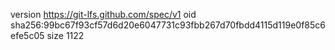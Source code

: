 version https://git-lfs.github.com/spec/v1
oid sha256:99bc67f93cf57d6d20e6047731c93fbb267d70fbdd4115d119e0f85c6efe5c05
size 1122
